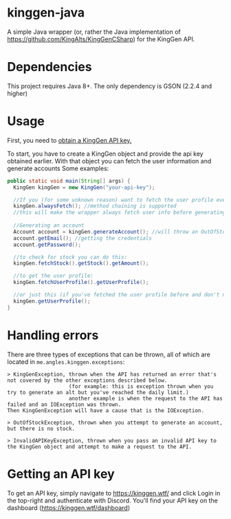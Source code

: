 # kinggen-java
A simple Java wrapper (or, rather the Java implementation of https://github.com/KingAlts/KingGenCSharp) for the KingGen API.

# Dependencies
This project requires Java 8+.
The only dependency is GSON (2.2.4 and higher)

# Usage
First, you need to [obtain a KingGen API key.](#getting-an-api-key)

To start, you have to create a KingGen object and provide the api key obtained earlier.
With that object you can fetch the user information and generate accounts 
Some examples:
```java
public static void main(String[] args) {
  KingGen kingGen = new KingGen("your-api-key");

  //If you (for some unknown reason) want to fetch the user profile every time an account is generated, you can do this:
  kingGen.alwaysFetch(); //method chaining is supported
  //this will make the wrapper always fetch user info before generating an account.
  
  //Generating an account
  Account account = kingGen.generateAccount(); //will throw an OutOfStock exception if there's no stock
  account.getEmail(); //getting the credentials
  account.getPassword();

  //to check for stock you can do this:
  kingGen.fetchStock().getStock().getAmount();

  //to get the user profile:
  kingGen.fetchUserProfile().getUserProfile();

  //or just this (if you've fetched the user profile before and don't need to update any info)
  kingGen.getUserProfile();
}
```
  
# Handling errors
  There are three types of exceptions that can be thrown, all of which are located in `me.angles.kinggen.exceptions`:
  
    > KingGenException, thrown when the API has returned an error that's not covered by the other exceptions described below. 
                        (for example: this is exception thrown when you try to generate an alt but you've reached the daily limit.)
                        another example is when the request to the API has failed and an IOException was thrown. 
    Then KingGenException will have a cause that is the IOException.   
    
    > OutOfStockException, thrown when you attempt to generate an account, but there is no stock.

    > InvalidAPIKeyException, thrown when you pass an invalid API key to the KingGen object and attempt to make a request to the API.

# Getting an API key
To get an API key, simply navigate to https://kinggen.wtf/ and click Login in the top-right and authenticate with Discord. 
You'll find your API key on the dashboard (https://kinggen.wtf/dashboard)



